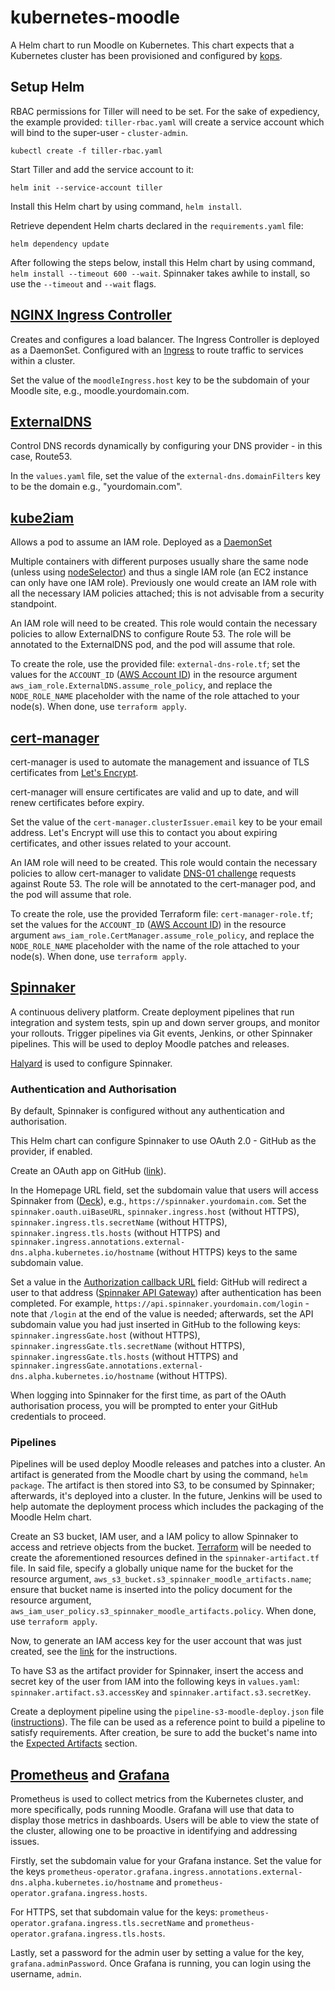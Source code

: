 # kubernetes-moodle

A Helm chart to run Moodle on Kubernetes. This chart expects that a Kubernetes cluster has been provisioned and
configured by [kops](https://github.com/kubernetes/kops).

## Setup Helm

RBAC permissions for Tiller will need to be set. For the sake of expediency, the example provided: `tiller-rbac.yaml`
will create a service account which will bind to the super-user - `cluster-admin`.

```
kubectl create -f tiller-rbac.yaml
```

Start Tiller and add the service account to it:

```
helm init --service-account tiller
```

Install this Helm chart by using command, `helm install`.

Retrieve dependent Helm charts declared in the `requirements.yaml` file:
```
helm dependency update
```

After following the steps below, install this Helm chart by using command, `helm install --timeout 600 --wait`.
Spinnaker takes awhile to install, so use the `--timeout` and `--wait` flags.

## [NGINX Ingress Controller](https://github.com/kubernetes/ingress-nginx)
Creates and configures a load balancer. The Ingress Controller is deployed as a
DaemonSet. Configured with an [Ingress](https://kubernetes.io/docs/concepts/services-networking/ingress/) to route
traffic to services within a cluster.

Set the value of the `moodleIngress.host` key to be the subdomain of your Moodle site, e.g., moodle.yourdomain.com.

## [ExternalDNS](https://github.com/kubernetes-incubator/external-dns)
Control DNS records dynamically by configuring your DNS provider - in this case, Route53.

In the `values.yaml` file, set the value of the `external-dns.domainFilters` key to be the domain e.g., "yourdomain.com".

## [kube2iam](https://github.com/jtblin/kube2iam)
Allows a pod to assume an IAM role. Deployed as a
[DaemonSet](https://kubernetes.io/docs/concepts/workloads/controllers/daemonset/)

Multiple containers with different purposes usually share the same node (unless using
[nodeSelector](https://kubernetes.io/docs/concepts/configuration/assign-pod-node/#nodeselector)) and thus a single IAM
role (an EC2 instance can only have one IAM role). Previously one would create an IAM role with all the necessary IAM
policies attached; this is not advisable from a security standpoint.

An IAM role will need to be created. This role would contain the necessary policies to allow ExternalDNS to configure
Route 53. The role will be annotated to the ExternalDNS pod, and the pod will assume that role.

To create the role, use the provided file: `external-dns-role.tf`; set the values for the `ACCOUNT_ID`
([AWS Account ID](https://docs.aws.amazon.com/IAM/latest/UserGuide/console_account-alias.html#FindingYourAWSId)) in the
resource argument `aws_iam_role.ExternalDNS.assume_role_policy`, and replace the `NODE_ROLE_NAME` placeholder with the
name of the role attached to your node(s). When done, use `terraform apply`.

## [cert-manager](https://github.com/jetstack/cert-manager)
cert-manager is used to automate the management and issuance of TLS certificates from
[Let's Encrypt](https://letsencrypt.org/).

cert-manager will ensure certificates are valid and up to date, and will renew certificates before expiry.

Set the value of the `cert-manager.clusterIssuer.email` key to be your email address. Let's Encrypt will use this to
contact you about expiring certificates, and other issues related to your account.

An IAM role will need to be created. This role would contain the necessary policies to allow cert-manager to validate
[DNS-01 challenge](https://letsencrypt.org/docs/challenge-types/#dns-01-challenge) requests against Route 53. The role
will be annotated to the cert-manager pod, and the pod will assume that role.

To create the role, use the provided Terraform file: `cert-manager-role.tf`; set the values for the `ACCOUNT_ID`
([AWS Account ID](https://docs.aws.amazon.com/IAM/latest/UserGuide/console_account-alias.html#FindingYourAWSId)) in the
resource argument `aws_iam_role.CertManager.assume_role_policy`, and replace the `NODE_ROLE_NAME` placeholder with the
name of the role attached to your node(s). When done, use `terraform apply`.

## [Spinnaker](https://www.spinnaker.io/)
A continuous delivery platform. Create deployment pipelines that run integration and system tests, spin up and down
server groups, and monitor your rollouts. Trigger pipelines via Git events, Jenkins, or other Spinnaker pipelines. This
will be used to deploy Moodle patches and releases.

[Halyard](https://github.com/spinnaker/halyard) is used to configure Spinnaker.

### Authentication and Authorisation
By default, Spinnaker is configured without any authentication and authorisation.

This Helm chart can configure Spinnaker to use OAuth 2.0 - GitHub as the provider, if enabled.

Create an OAuth app on GitHub
([link](https://developer.github.com/apps/building-oauth-apps/creating-an-oauth-app/)).

In the Homepage URL field, set the subdomain value that users will access Spinnaker from
([Deck](https://github.com/spinnaker/deck)), e.g., `https://spinnaker.yourdomain.com`. Set the
`spinnaker.oauth.uiBaseURL`, `spinnaker.ingress.host` (without HTTPS), `spinnaker.ingress.tls.secretName` (without HTTPS),
`spinnaker.ingress.tls.hosts` (without HTTPS) and `spinnaker.ingress.annotations.external-dns.alpha.kubernetes.io/hostname`
(without HTTPS) keys to the same subdomain value.

Set a value in the
[Authorization callback URL](https://developer.github.com/apps/building-oauth-apps/authorizing-oauth-apps/#redirect-urls)
field: GitHub will redirect a user to that address ([Spinnaker API Gateway](https://github.com/spinnaker/gate))
after authentication has been completed. For example, `https://api.spinnaker.yourdomain.com/login` - note that `/login`
at the end of the value is needed; afterwards, set the API subdomain value you had just inserted in GitHub to the
following keys: `spinnaker.ingressGate.host` (without HTTPS), `spinnaker.ingressGate.tls.secretName` (without HTTPS),
`spinnaker.ingressGate.tls.hosts` (without HTTPS) and
`spinnaker.ingressGate.annotations.external-dns.alpha.kubernetes.io/hostname` (without HTTPS).

When logging into Spinnaker for the first time, as part of the OAuth authorisation process, you will be prompted to enter
your GitHub credentials to proceed.

### Pipelines
Pipelines will be used deploy Moodle releases and patches into a cluster. An artifact is generated from the Moodle chart
by using the command, `helm package`. The artifact is then stored into S3, to be consumed by Spinnaker; afterwards, it's
deployed into a cluster. In the future, Jenkins will be used to help automate the deployment process which includes the
packaging of the Moodle Helm chart.

Create an S3 bucket, IAM user, and a IAM policy to allow Spinnaker to access and retrieve objects from the bucket.
[Terraform](https://www.terraform.io) will be needed to create the aforementioned resources defined in the
`spinnaker-artifact.tf` file. In said file, specify a globally unique name for the bucket for the resource argument,
`aws_s3_bucket.s3_spinnaker_moodle_artifacts.name`; ensure that bucket name is inserted into the policy document for the
resource argument, `aws_iam_user_policy.s3_spinnaker_moodle_artifacts.policy`. When done, use `terraform apply`.

Now, to generate an IAM access key for the user account that was just created, see the
[link](https://docs.aws.amazon.com/IAM/latest/UserGuide/id_credentials_access-keys.html#Using_CreateAccessKey) for the
instructions.

To have S3 as the artifact provider for Spinnaker, insert the access and secret key of the user from IAM into the
following keys in `values.yaml`: `spinnaker.artifact.s3.accessKey` and `spinnaker.artifact.s3.secretKey`.

Create a deployment pipeline using the `pipeline-s3-moodle-deploy.json` file
([instructions](https://www.spinnaker.io/guides/user/pipeline/managing-pipelines/#edit-a-pipeline-as-json)). The file
can be used as a reference point to build a pipeline to satisfy requirements. After creation, be sure to add the
bucket's name into the
[Expected Artifacts](https://www.spinnaker.io/reference/artifacts/in-pipelines/#expected-artifacts) section.

## [Prometheus](https://prometheus.io/) and [Grafana](https://grafana.com/)
Prometheus is used to collect metrics from the Kubernetes cluster, and more specifically, pods running Moodle. Grafana
will use that data to display those metrics in dashboards. Users will be able to view the state of the cluster, allowing
one to be proactive in identifying and addressing issues.

Firstly, set the subdomain value for your Grafana instance. Set the value for the keys
`prometheus-operator.grafana.ingress.annotations.external-dns.alpha.kubernetes.io/hostname` and
`prometheus-operator.grafana.ingress.hosts`.

For HTTPS, set that subdomain value for the keys: `prometheus-operator.grafana.ingress.tls.secretName` and
`prometheus-operator.grafana.ingress.tls.hosts`.

Lastly, set a password for the admin user by setting a value for the key, `grafana.adminPassword`. Once Grafana is
running, you can login using the username, `admin`.
